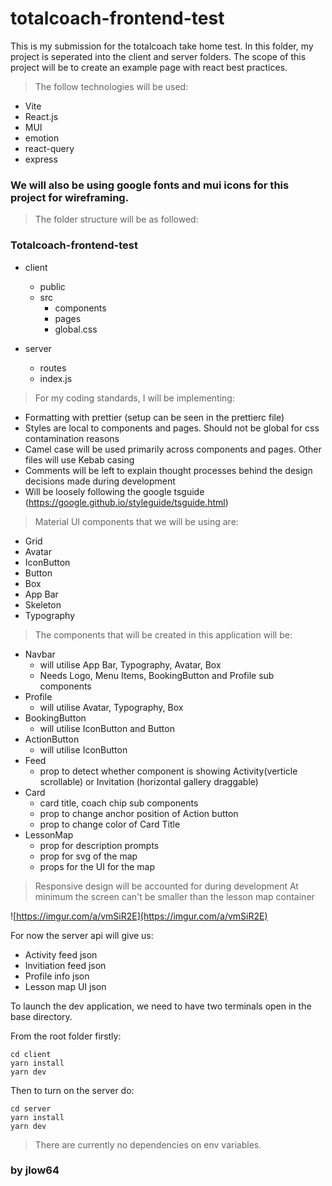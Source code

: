 # totalcoach-frontend-test

This is my submission for the totalcoach take home test.
In this folder, my project is seperated into the client and server folders.
The scope of this project will be to create an example page with react best practices.

> The follow technologies will be used:

- Vite
- React.js
- MUI
- emotion
- react-query
- express

### We will also be using google fonts and mui icons for this project for wireframing.

> The folder structure will be as followed:

### Totalcoach-frontend-test

- client
    - public
    - src
        - components
        - pages
        - global.css

- server
    - routes
    - index.js

> For my coding standards, I will be implementing:
- Formatting with prettier (setup can be seen in the prettierc file)
- Styles are local to components and pages. Should not be global for css contamination reasons
- Camel case will be used primarily across components and pages. Other files will use Kebab casing
- Comments will be left to explain thought processes behind the design decisions made during development
- Will be loosely following the google tsguide (https://google.github.io/styleguide/tsguide.html)

> Material UI components that we will be using are:

- Grid
- Avatar
- IconButton
- Button
- Box
- App Bar
- Skeleton
- Typography

> The components that will be created in this application will be:
- Navbar
    - will utilise App Bar, Typography, Avatar, Box
    - Needs Logo, Menu Items, BookingButton and Profile sub components
- Profile
    - will utilise Avatar, Typography, Box
- BookingButton
    - will utilise IconButton and Button
- ActionButton
    - will utilise IconButton
- Feed
    - prop to detect whether component is showing Activity(verticle scrollable) or Invitation (horizontal gallery draggable) 
- Card
    - card title, coach chip sub components
    - prop to change anchor position of Action button
    - prop to change color of Card Title 
- LessonMap
    - prop for description prompts
    - prop for svg of the map
    - props for the UI for the map

> Responsive design will be accounted for during development
> At minimum the screen can't be smaller than the lesson map container

![https://imgur.com/a/vmSiR2E](https://imgur.com/a/vmSiR2E)

For now the server api will give us:
- Activity feed json
- Invitiation feed json
- Profile info json
- Lesson map UI json

To launch the dev application, we need to have two terminals open in the base directory.

From the root folder firstly:
```
cd client
yarn install
yarn dev
```
Then to turn on the server do:
```
cd server
yarn install
yarn dev
```
> There are currently no dependencies on env variables.

### by jlow64
